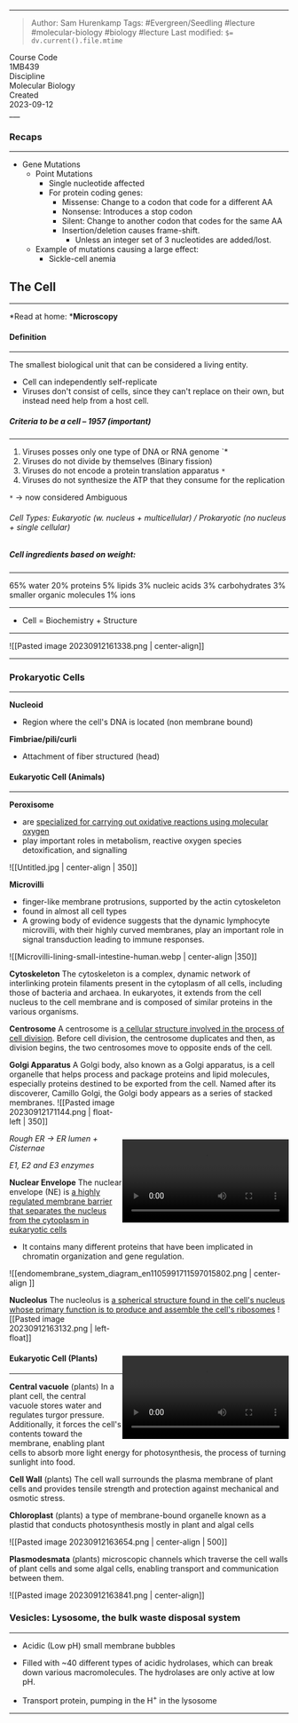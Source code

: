 
___
> Author: <span class="name">Sam Hurenkamp</span>
> Tags: #Evergreen/Seedling #lecture #molecular-biology #biology #lecture 
> Last modified: `$= dv.current().file.mtime`

<div class="f-info">
	<div class="course-code">
		<span class="fheader"> Course Code </span> <br/>
		<span class="fbody"> 1MB439 </span>
	</div>
	<div class="discipline">
		<span class="fheader"> Discipline </span> <br />
		<span class="fbody"> Molecular Biology </span>
	</div>
	<div class="date">
		<span class="fheader"> Created</span> <br />
		<span class="fbody last-modified"> 2023-09-12 </span>
	</div>
</div>
___


### Recaps
---
- Gene Mutations
	- Point Mutations
		- Single nucleotide affected
		- For protein coding genes:
			- Missense: Change to a codon that code for a different AA
			- Nonsense: Introduces a stop codon
			- Silent: Change to another codon that codes for the same AA
			- Insertion/deletion causes frame-shift.
				- Unless an integer set of 3 nucleotides are added/lost.
	- Example of mutations causing a large effect:
		- Sickle-cell anemia


## The Cell
___
*Read at home: ***Microscopy**

#### Definition
---
The smallest biological unit that can be considered a living entity.
- Cell can independently self-replicate
- Viruses don't consist of cells, since they can't replace on their own, but instead need help from a host cell.

##### Criteria to be a cell – 1957 (*important*)
---
1. Viruses posses only one type of DNA or RNA genome `*
2. Viruses do not divide by themselves (Binary fission)
3. Viruses do not encode a protein translation apparatus `*`
4. Viruses do not synthesize the ATP that they consume for the replication

 `*` → now considered Ambiguous


###### Cell Types: Eukaryotic (w. nucleus + multicellular) / Prokaryotic (no nucleus + single cellular)

##### **Cell ingredients based on weight:**
___
65% water
20% proteins
5% lipids
3% nucleic acids
3% carbohydrates
3% smaller organic molecules
1% ions
___

- Cell = Biochemistry + Structure

___
![[Pasted image 20230912161338.png | center-align]]
___


### Prokaryotic Cells
---
**Nucleoid**
- Region where the cell's DNA is located (non membrane bound)

**Fimbriae/pili/curli**
- Attachment of fiber structured (head)



#### Eukaryotic Cell (Animals)
___
**Peroxisome**
-  are <u>specialized for carrying out oxidative reactions using molecular oxygen</u>
- play important roles in metabolism, reactive oxygen species detoxification, and signalling


![[Untitled.jpg | center-align | 350]]



**Microvilli**
- finger-like membrane protrusions, supported by the actin cytoskeleton
- found in almost all cell types
- A growing body of evidence suggests that the dynamic lymphocyte microvilli, with their highly curved membranes, play an important role in signal transduction leading to immune responses.


![[Microvilli-lining-small-intestine-human.webp | center-align |350]]


**Cytoskeleton**
The cytoskeleton is a complex, dynamic network of interlinking protein filaments present in the cytoplasm of all cells, including those of bacteria and archaea. In eukaryotes, it extends from the cell nucleus to the cell membrane and is composed of similar proteins in the various organisms.

**Centrosome**
A centrosome is <u>a cellular structure involved in the process of cell division</u>. Before cell division, the centrosome duplicates and then, as division begins, the two centrosomes move to opposite ends of the cell.

**Golgi Apparatus**
A Golgi body, also known as a Golgi apparatus, is a cell organelle that helps process and package proteins and lipid molecules, especially proteins destined to be exported from the cell. Named after its discoverer, Camillo Golgi, the Golgi body appears as a series of stacked membranes.
<video style="float: right; margin-top: 75px;" src="https://www.gstatic.com/culturalinstitute/searchar/assets/edu_concepts_golgi_apparatus/desktop_dark.mp4" controls autoplay loop></video>
![[Pasted image 20230912171144.png | float-left | 350]]

*Rough ER → ER lumen + Cisternae*

*E1, E2 and E3 enzymes*

**Nuclear Envelope**
The nuclear envelope (NE) is <u>a highly regulated membrane barrier that separates the nucleus from the cytoplasm in eukaryotic cells</u>
- It contains many different proteins that have been implicated in chromatin organization and gene regulation.

![[endomembrane_system_diagram_en1105991711597015802.png | center-align ]]



**Nucleolus**
The nucleolus is <u>a spherical structure found in the cell's nucleus whose primary function is to produce and assemble the cell's ribosomes</u>
<video style="float: right; margin-top: 75px;" src="https://www.gstatic.com/culturalinstitute/searchar/assets/edu_concepts_nucleolus/desktop_dark.mp4" controls autoplay loop></video>
![[Pasted image 20230912163132.png | left-float]]


#### Eukaryotic Cell (Plants)
___
**Central vacuole** (plants)
In a plant cell, the central vacuole stores water and regulates turgor pressure. Additionally, it forces the cell's contents toward the membrane, enabling plant cells to absorb more light energy for photosynthesis, the process of turning sunlight into food.

**Cell Wall** (plants)
The cell wall surrounds the plasma membrane of plant cells and provides tensile strength and protection against mechanical and osmotic stress.

**Chloroplast** (plants)
a type of membrane-bound organelle known as a plastid that conducts photosynthesis mostly in plant and algal cells

![[Pasted image 20230912163654.png | center-align | 500]]



**Plasmodesmata** (plants)
microscopic channels which traverse the cell walls of plant cells and some algal cells, enabling transport and communication between them.

![[Pasted image 20230912163841.png | center-align]]

### **Vesicles**: Lysosome, the bulk waste disposal system
___
- Acidic (Low pH) small membrane bubbles

- Filled with ~40 different types of acidic hydrolases, which can break down various macromolecules. The hydrolases are only active at low pH.

- Transport protein, pumping in the H<sup>+</sup> in the lysosome

___
